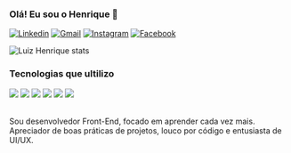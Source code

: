 
### Olá! Eu sou o Henrique 👋

[![Linkedin](https://img.shields.io/badge/LinkedIn-0077B5?style=for-the-badge&logo=linkedin&logoColor=white)](https://linkedin.com/in/luiz-henrique-200779144/)
[![Gmail](https://img.shields.io/badge/Gmail-D14836?style=for-the-badge&logo=gmail&logoColor=white)](https://luiz.lhrodrigues@gmail.com)
[![Instagram](https://img.shields.io/badge/Instagram-E4405F?style=for-the-badge&logo=instagram&logoColor=white)](https://instagram.com/henrique.lhr)
[![Facebook](https://img.shields.io/badge/Facebook-1877F2?style=for-the-badge&logo=facebook&logoColor=white)](https://facebook.com/henrique.lankaster)

![Luiz Henrique stats](https://github-readme-stats.vercel.app/api?username=luizlhrodrigues&show_icons=true&theme=dracula)

### Tecnologias que ultilizo

<div stule="display: inline_block">
    <img align="center alt=" src="https://img.shields.io/badge/HTML5-E34F26?style=for-the-badge&logo=html5&logoColor=white" />
    <img align="center alt=" src="https://img.shields.io/badge/CSS3-1572B6?style=for-the-badge&logo=css3&logoColor=white" />
    <img align="center alt=" src="https://img.shields.io/badge/JavaScript-F7DF1E?style=for-the-badge&logo=javascript&logoColor=black" />
    <img align="center alt=" src="https://img.shields.io/badge/TypeScript-007ACC?style=for-the-badge&logo=typescript&logoColor=white" />
    <img align="center alt=" src="https://img.shields.io/badge/Node.js-43853D?style=for-the-badge&logo=node.js&logoColor=white" />
    <img align="center alt=" src="https://img.shields.io/badge/Angular-DD0031?style=for-the-badge&logo=angular&logoColor=white" />
    <br>
</div><br>

Sou desenvolvedor Front-End, focado em aprender cada vez mais.<br>
Apreciador de boas práticas de projetos, louco por código e entusiasta de UI/UX.
